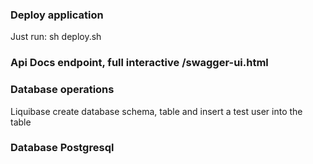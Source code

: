 ### Deploy application
Just run: sh deploy.sh

### Api Docs endpoint, full interactive **/swagger-ui.html**

### Database operations
Liquibase create database schema, table and insert a test user into the table

### Database Postgresql